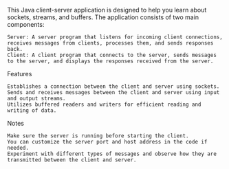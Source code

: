 This Java client-server application is designed to help you learn about sockets, streams, and buffers. The application consists of two main components:

    Server: A server program that listens for incoming client connections, receives messages from clients, processes them, and sends responses back.
    Client: A client program that connects to the server, sends messages to the server, and displays the responses received from the server.

Features

    Establishes a connection between the client and server using sockets.
    Sends and receives messages between the client and server using input and output streams.
    Utilizes buffered readers and writers for efficient reading and writing of data.
Notes

    Make sure the server is running before starting the client.
    You can customize the server port and host address in the code if needed.
    Experiment with different types of messages and observe how they are transmitted between the client and server.

